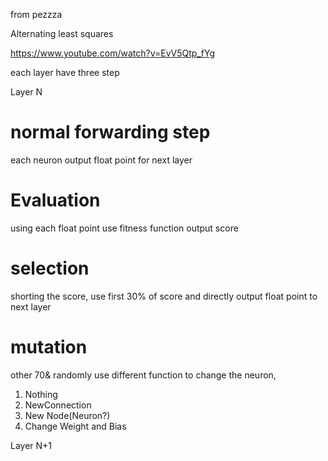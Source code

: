 from pezzza

Alternating least squares

https://www.youtube.com/watch?v=EvV5Qtp_fYg

each layer have three step

Layer N

# normal forwarding step

each neuron output float point for next layer

# Evaluation

using each float point use fitness function output score

# selection

shorting the score, use first 30% of score and directly output float point to next layer

# mutation

other 70& randomly use different function to change the neuron,

1. Nothing
2. NewConnection
3. New Node(Neuron?)
4. Change Weight and Bias

Layer N+1
